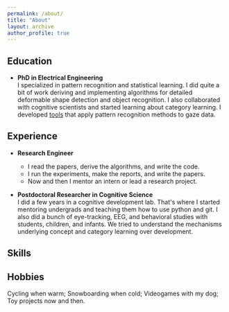 ```yaml
---
permalink: /about/
title: "About"
layout: archive
author_profile: true
---
```


## Education

- **PhD in Electrical Engineering**  
I specialized in pattern recognition and statistical learning. I did quite a bit of work deriving and implementing algorithms for detailed deformable shape detection and object recognition. I also collaborated with cognitive scientists and started learning about category learning. I developed <a href="https://github.com/sriveravi/GVSToolbox">tools</a> that apply pattern recognition methods to gaze data.  


## Experience

- **Research Engineer**  
    - I read the papers, derive the algorithms, and write the code.  
    - I run the experiments, make the reports, and write the papers.  
    - Now and then I mentor an intern or lead a research project.  

- **Postdoctoral Researcher in Cognitive Science**  
I did a few years in a cognitive development lab. That's where I started mentoring undergrads and teaching them how to use python and git. I also did a bunch of eye-tracking, EEG, and behavioral studies with students, children, and infants. We tried to understand the mechanisms underlying concept and category learning over development.

## Skills


## Hobbies

Cycling when warm; Snowboarding when cold; Videogames with my dog; Toy projects now and then.

<!-- 
<form action="https://formspree.io/your@email.com" method="POST">
    <input type="text" placeholder="Name" name="name">
    <input type="email" placeholder="Email" name="_replyto" required>
    <input type="submit" value="Send">
</form> -->